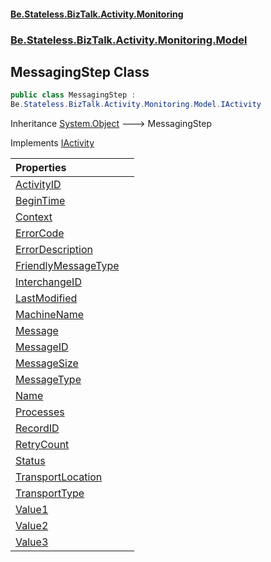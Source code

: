 #### [Be.Stateless.BizTalk.Activity.Monitoring](README.md 'README')
### [Be.Stateless.BizTalk.Activity.Monitoring.Model](Be.Stateless.BizTalk.Activity.Monitoring.Model.md 'Be.Stateless.BizTalk.Activity.Monitoring.Model')

## MessagingStep Class

```csharp
public class MessagingStep :
Be.Stateless.BizTalk.Activity.Monitoring.Model.IActivity
```

Inheritance [System.Object](https://docs.microsoft.com/en-us/dotnet/api/System.Object 'System.Object') &#129106; MessagingStep

Implements [IActivity](IActivity.md 'Be.Stateless.BizTalk.Activity.Monitoring.Model.IActivity')

| Properties | |
| :--- | :--- |
| [ActivityID](MessagingStep.ActivityID.md 'Be.Stateless.BizTalk.Activity.Monitoring.Model.MessagingStep.ActivityID') | |
| [BeginTime](MessagingStep.BeginTime.md 'Be.Stateless.BizTalk.Activity.Monitoring.Model.MessagingStep.BeginTime') | |
| [Context](MessagingStep.Context.md 'Be.Stateless.BizTalk.Activity.Monitoring.Model.MessagingStep.Context') | |
| [ErrorCode](MessagingStep.ErrorCode.md 'Be.Stateless.BizTalk.Activity.Monitoring.Model.MessagingStep.ErrorCode') | |
| [ErrorDescription](MessagingStep.ErrorDescription.md 'Be.Stateless.BizTalk.Activity.Monitoring.Model.MessagingStep.ErrorDescription') | |
| [FriendlyMessageType](MessagingStep.FriendlyMessageType.md 'Be.Stateless.BizTalk.Activity.Monitoring.Model.MessagingStep.FriendlyMessageType') | |
| [InterchangeID](MessagingStep.InterchangeID.md 'Be.Stateless.BizTalk.Activity.Monitoring.Model.MessagingStep.InterchangeID') | |
| [LastModified](MessagingStep.LastModified.md 'Be.Stateless.BizTalk.Activity.Monitoring.Model.MessagingStep.LastModified') | |
| [MachineName](MessagingStep.MachineName.md 'Be.Stateless.BizTalk.Activity.Monitoring.Model.MessagingStep.MachineName') | |
| [Message](MessagingStep.Message.md 'Be.Stateless.BizTalk.Activity.Monitoring.Model.MessagingStep.Message') | |
| [MessageID](MessagingStep.MessageID.md 'Be.Stateless.BizTalk.Activity.Monitoring.Model.MessagingStep.MessageID') | |
| [MessageSize](MessagingStep.MessageSize.md 'Be.Stateless.BizTalk.Activity.Monitoring.Model.MessagingStep.MessageSize') | |
| [MessageType](MessagingStep.MessageType.md 'Be.Stateless.BizTalk.Activity.Monitoring.Model.MessagingStep.MessageType') | |
| [Name](MessagingStep.Name.md 'Be.Stateless.BizTalk.Activity.Monitoring.Model.MessagingStep.Name') | |
| [Processes](MessagingStep.Processes.md 'Be.Stateless.BizTalk.Activity.Monitoring.Model.MessagingStep.Processes') | |
| [RecordID](MessagingStep.RecordID.md 'Be.Stateless.BizTalk.Activity.Monitoring.Model.MessagingStep.RecordID') | |
| [RetryCount](MessagingStep.RetryCount.md 'Be.Stateless.BizTalk.Activity.Monitoring.Model.MessagingStep.RetryCount') | |
| [Status](MessagingStep.Status.md 'Be.Stateless.BizTalk.Activity.Monitoring.Model.MessagingStep.Status') | |
| [TransportLocation](MessagingStep.TransportLocation.md 'Be.Stateless.BizTalk.Activity.Monitoring.Model.MessagingStep.TransportLocation') | |
| [TransportType](MessagingStep.TransportType.md 'Be.Stateless.BizTalk.Activity.Monitoring.Model.MessagingStep.TransportType') | |
| [Value1](MessagingStep.Value1.md 'Be.Stateless.BizTalk.Activity.Monitoring.Model.MessagingStep.Value1') | |
| [Value2](MessagingStep.Value2.md 'Be.Stateless.BizTalk.Activity.Monitoring.Model.MessagingStep.Value2') | |
| [Value3](MessagingStep.Value3.md 'Be.Stateless.BizTalk.Activity.Monitoring.Model.MessagingStep.Value3') | |
